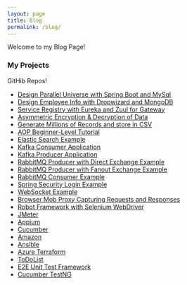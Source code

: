 ```yaml
---
layout: page
title: Blog
permalink: /blog/
---
```


Welcome to my Blog Page!

### My Projects

GitHib Repos!

<ul>
	<li><a href="https://github.com/amritkrishan/ParallelUniverse">Design Parallel Universe with Spring Boot and MySql</a></li>
	<li><a href="https://github.com/amritkrishan/DropwizardMongoDB">Design Employee Info with Dropwizard and MongoDB</a></li>
	<li><a href="https://github.com/amritkrishan/config">Service Registry with Eureka and Zuul for Gateway</a></li>
	<li><a href="https://github.com/amritkrishan/AESExample">Asymmetric Encryption & Decryption of Data</a></li>
	<li><a href="https://github.com/amritkrishan/datagen">Generate Millions of Records and store in CSV</a></li>
	<li><a href="https://github.com/amritkrishan/aspectjexample">AOP Beginner-Level Tutorial</a></li>
	<li><a href="https://github.com/amritkrishan/ElasticSearch">Elastic Search Example</a></li>
	<li><a href="https://github.com/amritkrishan/Kafka-Consumer">Kafka Consumer Application</a></li>
	<li><a href="https://github.com/amritkrishan/Kafka-Producer">Kafka Producer Application</a></li>
	<li><a href="https://github.com/amritkrishan/RabbitMQProducerDirectExchange">RabbitMQ Producer with Direct Exchange Example</a></li>
	<li><a href="https://github.com/amritkrishan/RabbitMQProducerFanoutExchange">RabbitMQ Producer with Fanout Exchange Example</a></li>
	<li><a href="https://github.com/amritkrishan/RabbitMQConsumer">RabbitMQ Consumer Example</a></li>
	<li><a href="https://github.com/amritkrishan/Login-Security">Spring Security Login Example</a></li>
	<li><a href="https://github.com/amritkrishan/WebSocket">WebSocket Example</a></li>
	<li><a href="https://github.com/amritkrishan/BrowserMobProxy">Browser Mob Proxy Capturing Requests and Responses</a></li>
	<li><a href="https://github.com/amritkrishan/Robot-Selenium-Webdriver">Robot Framework with Selenium WebDriver</a></li>
	<li><a href="https://github.com/amritkrishan/jMeter">JMeter</a></li>
	<li><a href="https://github.com/amritkrishan/Appium/tree/master/MyProject">Appium</a></li>
	<li><a href="https://github.com/amritkrishan/Cucumber">Cucumber</a></li>
	<li><a href="https://github.com/amritkrishan/Amazon">Amazon</a></li>
	<li><a href="https://github.com/amritkrishan/Ansible">Ansible</a></li>
	<li><a href="https://github.com/amritkrishan/azure_terraform">Azure Terraform</a></li>
	<li><a href="https://github.com/amritkrishan/ToDoList">ToDoList</a></li>
	<li><a href="https://github.com/amritkrishan/E2E_Unit_Test_Framework">E2E Unit Test Framework</a></li>
	<li><a href="https://github.com/amritkrishan/Cucumber-TestNG">Cucumber TestNG</a></li>
</ul>
